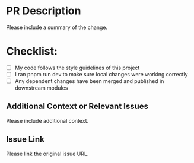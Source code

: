 # PR Description

Please include a summary of the change.

# Checklist:

- [ ] My code follows the style guidelines of this project
- [ ] I ran pnpm run dev to make sure local changes were working correctly
- [ ] Any dependent changes have been merged and published in downstream modules

## Additional Context or Relevant Issues

Please include additional context.

## Issue Link

Please link the original issue URL.
